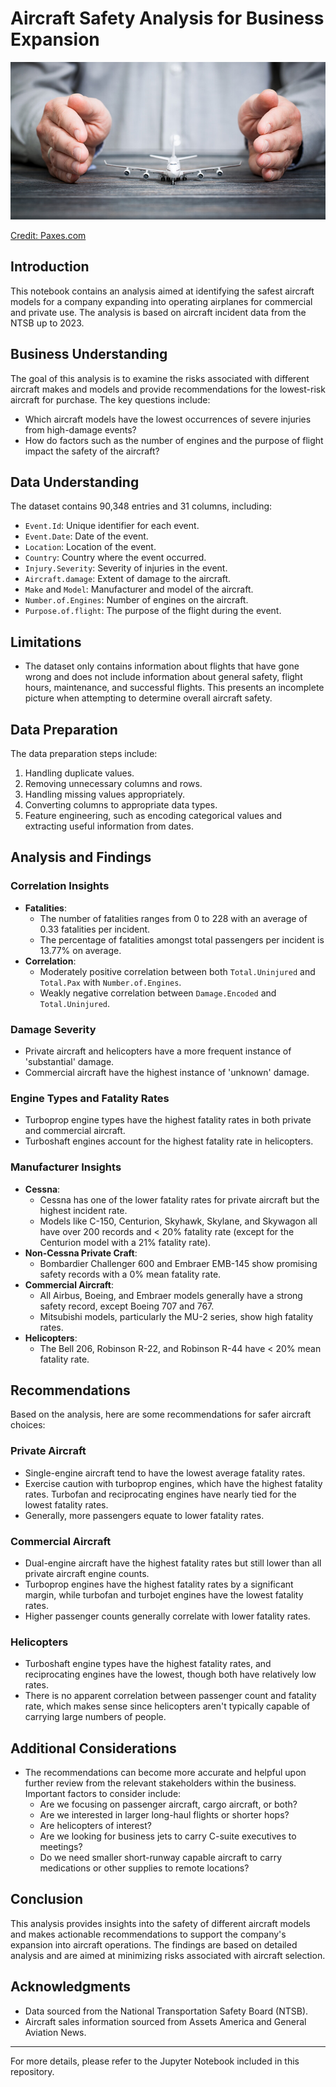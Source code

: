 # Aircraft Safety Analysis for Business Expansion

<img src="images/Flight-Safety-Instructions.jpg">

[Credit: Paxes.com](https://www.paxes.com/blog/flight-safety-instructions/)

## Introduction

This notebook contains an analysis aimed at identifying the safest aircraft models for a company expanding into operating airplanes for commercial and private use. The analysis is based on aircraft incident data from the NTSB up to 2023.

## Business Understanding

The goal of this analysis is to examine the risks associated with different aircraft makes and models and provide recommendations for the lowest-risk aircraft for purchase. The key questions include:
- Which aircraft models have the lowest occurrences of severe injuries from high-damage events?
- How do factors such as the number of engines and the purpose of flight impact the safety of the aircraft?

## Data Understanding

The dataset contains 90,348 entries and 31 columns, including:
- `Event.Id`: Unique identifier for each event.
- `Event.Date`: Date of the event.
- `Location`: Location of the event.
- `Country`: Country where the event occurred.
- `Injury.Severity`: Severity of injuries in the event.
- `Aircraft.damage`: Extent of damage to the aircraft.
- `Make` and `Model`: Manufacturer and model of the aircraft.
- `Number.of.Engines`: Number of engines on the aircraft.
- `Purpose.of.flight`: The purpose of the flight during the event.

## Limitations

- The dataset only contains information about flights that have gone wrong and does not include information about general safety, flight hours, maintenance, and successful flights. This presents an incomplete picture when attempting to determine overall aircraft safety.

## Data Preparation

The data preparation steps include:
1. Handling duplicate values.
2. Removing unnecessary columns and rows.
3. Handling missing values appropriately.
4. Converting columns to appropriate data types.
5. Feature engineering, such as encoding categorical values and extracting useful information from dates.

## Analysis and Findings

### Correlation Insights
- **Fatalities**:
    - The number of fatalities ranges from 0 to 228 with an average of 0.33 fatalities per incident.
    - The percentage of fatalities amongst total passengers per incident is 13.77% on average.
- **Correlation**:
    - Moderately positive correlation between both `Total.Uninjured` and `Total.Pax` with `Number.of.Engines`.
    - Weakly negative correlation between `Damage.Encoded` and `Total.Uninjured`.

### Damage Severity
- Private aircraft and helicopters have a more frequent instance of 'substantial' damage.
- Commercial aircraft have the highest instance of 'unknown' damage.

### Engine Types and Fatality Rates
- Turboprop engine types have the highest fatality rates in both private and commercial aircraft.
- Turboshaft engines account for the highest fatality rate in helicopters.

### Manufacturer Insights
- **Cessna**:
    - Cessna has one of the lower fatality rates for private aircraft but the highest incident rate.
    - Models like C-150, Centurion, Skyhawk, Skylane, and Skywagon all have over 200 records and < 20% fatality rate (except for the Centurion model with a 21% fatality rate).
- **Non-Cessna Private Craft**:
    - Bombardier Challenger 600 and Embraer EMB-145 show promising safety records with a 0% mean fatality rate.
- **Commercial Aircraft**:
    - All Airbus, Boeing, and Embraer models generally have a strong safety record, except Boeing 707 and 767.
    - Mitsubishi models, particularly the MU-2 series, show high fatality rates.
- **Helicopters**:
    - The Bell 206, Robinson R-22, and Robinson R-44 have < 20% mean fatality rate.

## Recommendations

Based on the analysis, here are some recommendations for safer aircraft choices:

### Private Aircraft

- Single-engine aircraft tend to have the lowest average fatality rates.
- Exercise caution with turboprop engines, which have the highest fatality rates. Turbofan and reciprocating engines have nearly tied for the lowest fatality rates.
- Generally, more passengers equate to lower fatality rates.

### Commercial Aircraft

- Dual-engine aircraft have the highest fatality rates but still lower than all private aircraft engine counts.
- Turboprop engines have the highest fatality rates by a significant margin, while turbofan and turbojet engines have the lowest fatality rates.
- Higher passenger counts generally correlate with lower fatality rates.

### Helicopters

- Turboshaft engine types have the highest fatality rates, and reciprocating engines have the lowest, though both have relatively low rates.
- There is no apparent correlation between passenger count and fatality rate, which makes sense since helicopters aren't typically capable of carrying large numbers of people.
## Additional Considerations

- The recommendations can become more accurate and helpful upon further review from the relevant stakeholders within the business. Important factors to consider include:
  - Are we focusing on passenger aircraft, cargo aircraft, or both?
  - Are we interested in larger long-haul flights or shorter hops?
  - Are helicopters of interest?
  - Are we looking for business jets to carry C-suite executives to meetings?
  - Do we need smaller short-runway capable aircraft to carry medications or other supplies to remote locations?

## Conclusion

This analysis provides insights into the safety of different aircraft models and makes actionable recommendations to support the company's expansion into aircraft operations. The findings are based on detailed analysis and are aimed at minimizing risks associated with aircraft selection.

## Acknowledgments

- Data sourced from the National Transportation Safety Board (NTSB).
- Aircraft sales information sourced from Assets America and General Aviation News.

---

For more details, please refer to the Jupyter Notebook included in this repository.